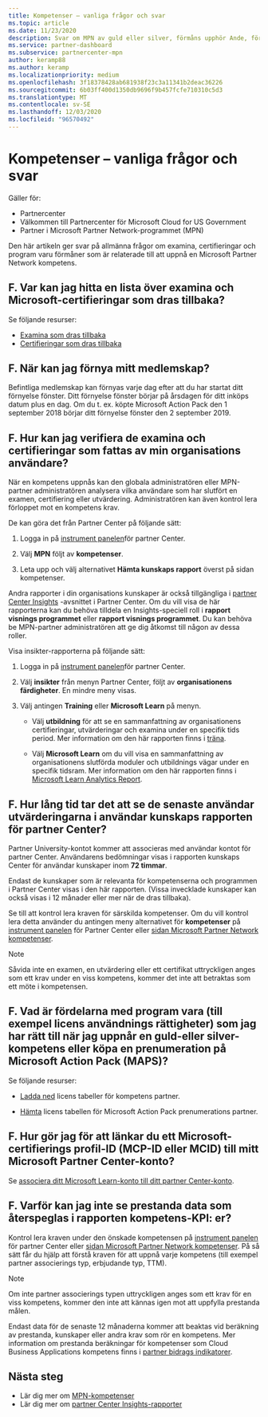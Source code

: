 ```yaml
---
title: Kompetenser – vanliga frågor och svar
ms.topic: article
ms.date: 11/23/2020
description: Svar om MPN av guld eller silver, förmåns upphör Ande, förnyelse eller aktivering av licenser för Azure, Cloud, Visual Studio, tekniska, support förmåner.
ms.service: partner-dashboard
ms.subservice: partnercenter-mpn
author: keramp88
ms.author: keramp
ms.localizationpriority: medium
ms.openlocfilehash: 3f18378428ab681938f23c3a11341b2deac36226
ms.sourcegitcommit: 6b03ff400d1350db9696f9b457fcfe710310c5d3
ms.translationtype: MT
ms.contentlocale: sv-SE
ms.lasthandoff: 12/03/2020
ms.locfileid: "96570492"
---
```

# <a name="competencies---frequently-asked-questions"></a>Kompetenser – vanliga frågor och svar

Gäller för:

- Partnercenter
- Välkommen till Partnercenter för Microsoft Cloud for US Government
- Partner i Microsoft Partner Network-programmet (MPN)

Den här artikeln ger svar på allmänna frågor om examina, certifieringar och program varu förmåner som är relaterade till att uppnå en Microsoft Partner Network kompetens.

## <a name="q-where-can-i-find-the-list-of-exams-and-microsoft-certifications-being-retired"></a>F. Var kan jag hitta en lista över examina och Microsoft-certifieringar som dras tillbaka?

Se följande resurser:

- [Examina som dras tillbaka](/learn/certifications/retired-certification-exams)
- [Certifieringar som dras tillbaka](/learn/certifications/retired-certifications)

## <a name="q-when-can-i-renew-my-membership"></a>F. När kan jag förnya mitt medlemskap?

Befintliga medlemskap kan förnyas varje dag efter att du har startat ditt förnyelse fönster. Ditt förnyelse fönster börjar på årsdagen för ditt inköps datum plus en dag. Om du t. ex. köpte Microsoft Action Pack den 1 september 2018 börjar ditt förnyelse fönster den 2 september 2019.

## <a name="q-how-can-i-verify-the-exams-and-certifications-taken-by-my-organizations-users"></a>F. Hur kan jag verifiera de examina och certifieringar som fattas av min organisations användare?

När en kompetens uppnås kan den globala administratören eller MPN-partner administratören analysera vilka användare som har slutfört en examen, certifiering eller utvärdering. Administratören kan även kontrol lera förloppet mot en kompetens krav.

De kan göra det från Partner Center på följande sätt:

1. Logga in på [instrument panelen](https://partner.microsoft.com/dashboard)för partner Center.

1. Välj **MPN** följt av **kompetenser**.

1. Leta upp och välj alternativet **Hämta kunskaps rapport** överst på sidan kompetenser.

Andra rapporter i din organisations kunskaper är också tillgängliga i [partner Center Insights](partner-center-insights.md) -avsnittet i Partner Center. Om du vill visa de här rapporterna kan du behöva tilldela en Insights-speciell roll i **rapport visnings programmet** eller **rapport visnings programmet**. Du kan behöva be MPN-partner administratören att ge dig åtkomst till någon av dessa roller.

Visa insikter-rapporterna på följande sätt:

1. Logga in på [instrument panelen](https://partner.microsoft.com/dashboard)för partner Center.

1. Välj **insikter** från menyn Partner Center, följt av **organisationens färdigheter**. En mindre meny visas.

1. Välj antingen **Training** eller **Microsoft Learn** på menyn.

   - Välj **utbildning** för att se en sammanfattning av organisationens certifieringar, utvärderingar och examina under en specifik tids period. Mer information om den här rapporten finns i [träna](pci-training-dashboard.md).

   - Välj **Microsoft Learn** om du vill visa en sammanfattning av organisationens slutförda moduler och utbildnings vägar under en specifik tidsram. Mer information om den här rapporten finns i [Microsoft Learn Analytics Report](ms-learn-analytics.md).

## <a name="q-how-long-does-it-take-to-see-the-latest-user-assessments-in-the-partner-center-user-skills-report"></a>F. Hur lång tid tar det att se de senaste användar utvärderingarna i användar kunskaps rapporten för partner Center?

Partner University-kontot kommer att associeras med användar kontot för partner Center. Användarens bedömningar visas i rapporten kunskaps Center för användar kunskaper inom **72 timmar**.

Endast de kunskaper som är relevanta för kompetenserna och programmen i Partner Center visas i den här rapporten. (Vissa invecklade kunskaper kan också visas i 12 månader eller mer när de dras tillbaka).

Se till att kontrol lera kraven för särskilda kompetenser. Om du vill kontrol lera detta använder du antingen meny alternativet för **kompetenser** på [instrument panelen](https://partner.microsoft.com/dashboard) för Partner Center eller [sidan Microsoft Partner Network kompetenser](https://partner.microsoft.com/membership/competencies).

> [!NOTE]
> Såvida inte en examen, en utvärdering eller ett certifikat uttryckligen anges som ett krav under en viss kompetens, kommer det inte att betraktas som ett möte i kompetensen.

## <a name="q-what-are-the-software-benefits-such-as-license-use-rights-that-i-am-entitled-to-when-i-achieve-a-gold-or-silver-competency-or-buy-a-microsoft-action-pack-subscription-maps"></a>F. Vad är fördelarna med program vara (till exempel licens användnings rättigheter) som jag har rätt till när jag uppnår en guld-eller silver-kompetens eller köpa en prenumeration på Microsoft Action Pack (MAPS)?

Se följande resurser:

- [Ladda ned](https://assetsprod.microsoft.com/mpn-maps-software-iur-competency-license-table.docx) licens tabeller för kompetens partner.

- [Hämta](https://assetsprod.microsoft.com/en-us/microsoft-action-pack-license-table.pdf) licens tabellen för Microsoft Action Pack prenumerations partner.

## <a name="q-how-do-i-link-a-microsoft-certification-profile-id-mcp-id-or-mcid-to-my-microsoft-partner-center-account"></a>F. Hur gör jag för att länkar du ett Microsoft-certifierings profil-ID (MCP-ID eller MCID) till mitt Microsoft Partner Center-konto?

Se [associera ditt Microsoft Learn-konto till ditt partner Center-konto](ms-learn-associate.md).

## <a name="q-why-cant-i-see-the-performance-data-reflected-under-the-competencies-kpis-report"></a>F. Varför kan jag inte se prestanda data som återspeglas i rapporten kompetens-KPI: er?

Kontrol lera kraven under den önskade kompetensen på [instrument panelen](https://partner.microsoft.com/dashboard) för partner Center eller [sidan Microsoft Partner Network kompetenser](https://partner.microsoft.com/membership/competencies). På så sätt får du hjälp att förstå kraven för att uppnå varje kompetens (till exempel partner associerings typ, erbjudande typ, TTM).

> [!NOTE]
> Om inte partner associerings typen uttryckligen anges som ett krav för en viss kompetens, kommer den inte att kännas igen mot att uppfylla prestanda målen.
>
> Endast data för de senaste 12 månaderna kommer att beaktas vid beräkning av prestanda, kunskaper eller andra krav som rör en kompetens. Mer information om prestanda beräkningar för kompetenser som Cloud Business Applications kompetens finns i [partner bidrags indikatorer](partner-contribution-indicators.md).

## <a name="next-steps"></a>Nästa steg

- Lär dig mer om [MPN-kompetenser](learn-about-competencies.md)
- Lär dig mer om [partner Center Insights-rapporter](partner-center-insights.md)
